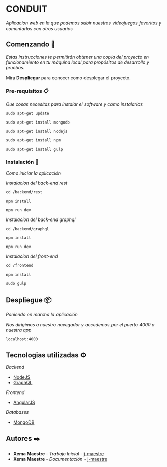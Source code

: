 # CONDUIT

_Aplicacion web en la que podemos subir nuestros videojuegos favoritos y comentarlos con otros usuarios_

## Comenzando 🚀

_Estas instrucciones te permitirán obtener una copia del proyecto en funcionamiento en tu máquina local para propósitos de desarrollo y pruebas._

Mira **Despliegur** para conocer como desplegar el proyecto.

### Pre-requisitos 📋

_Que cosas necesitas para instalar el software y como instalarlas_

```
sudo apt-get update
```
```
sudo apt-get install mongodb
```
```
sudo apt-get install nodejs
```
```
sudo apt-get install npm
```
```
sudo apt-get install gulp
```

### Instalación 🔧

_Como iniciar la aplicación_

_Instalacion del back-end rest_

```
cd /backend/rest
```

```
npm install
```

```
npm run dev
```

_Instalacion del back-end graphql_


```
cd /backend/graphql
```

```
npm install
```
```
npm run dev
```

_Instalacion del front-end_

```
cd /frontend
```
```
npm install
```
```
sudo gulp
```

## Despliegue 📦

_Poniendo en marcha la aplicación_

_Nos dirigimos a nuestro navegador y accedemos por el puerto 4000 a nuestra app_

```
localhost:4000
```

## Tecnologias utilizadas ⚙️

_Backend_
* [NodeJS](https://nodejs.org/es/)
* [GraphQL](https://graphql.org/)

_Frontend_
* [AngularJS](https://angularjs.org/)

_Databases_
* [MongoDB](https://www.mongodb.com/es)

## Autores ✒️

* **Xema Maestre** - *Trabajo Inicial* - [j-maestre](https://github.com/j-maestre)
* **Xema Maestre** - *Documentación* - [j-maestre](https://github.com/j-maestre)